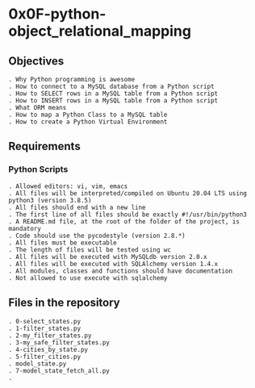 # 0x0F-python-object_relational_mapping

## Objectives

	. Why Python programming is awesome
    . How to connect to a MySQL database from a Python script
    . How to SELECT rows in a MySQL table from a Python script
    . How to INSERT rows in a MySQL table from a Python script
    . What ORM means
    . How to map a Python Class to a MySQL table
    . How to create a Python Virtual Environment

## Requirements

### Python Scripts

	. Allowed editors: vi, vim, emacs
	. All files will be interpreted/compiled on Ubuntu 20.04 LTS using python3 (version 3.8.5)
	. All files should end with a new line
	. The first line of all files should be exactly #!/usr/bin/python3
	. A README.md file, at the root of the folder of the project, is mandatory
	. Code should use the pycodestyle (version 2.8.*)
	. All files must be executable
	. The length of files will be tested using wc
    . All files will be executed with MySQLdb version 2.0.x
    . All files will be executed with SQLAlchemy version 1.4.x
    . All modules, classes and functions should have documentation
    . Not allowed to use execute with sqlalchemy


## Files in the repository

	. 0-select_states.py
    . 1-filter_states.py
    . 2-my_filter_states.py
    . 3-my_safe_filter_states.py
    . 4-cities_by_state.py
    . 5-filter_cities.py
    . model_state.py
    . 7-model_state_fetch_all.py
    . 
